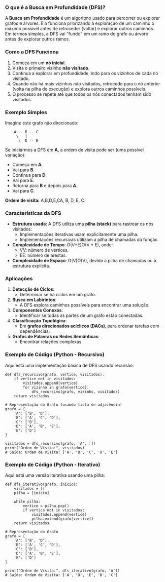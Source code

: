 ### **O que é a Busca em Profundidade (DFS)?**

A **Busca em Profundidade** é um algoritmo usado para percorrer ou explorar grafos e árvores. Ela funciona priorizando a exploração de um caminho o máximo possível antes de retroceder (voltar) e explorar outros caminhos. Em termos simples, a DFS vai "fundo" em um ramo do grafo ou árvore antes de explorar outros ramos.

### **Como a DFS Funciona**

1. Começa em um **nó inicial**.
2. Visita o primeiro vizinho **não visitado**.
3. Continua a explorar em profundidade, indo para os vizinhos de cada nó visitado.
4. Quando não há mais vizinhos não visitados, retrocede para o nó anterior (volta na pilha de execução) e explora outros caminhos possíveis.
5. O processo se repete até que todos os nós conectados tenham sido visitados.

### **Exemplo Simples**

Imagine este grafo não direcionado:

```
    A -- B -- C
     \   |
      \  D -- E
```

Se iniciarmos a DFS em **A**, a ordem de visita pode ser (uma possível variação):

- Começa em **A**.
- Vai para **B**.
- Continua para **D**.
- Vai para **E**.
- Retorna para **B** e depois para **A**.
- Vai para **C**.

**Ordem de visita:** A,B,D,E,CA, B, D, E, C.

### **Características da DFS**

- **Estrutura usada**: A DFS utiliza uma **pilha (stack)** para rastrear os nós visitados:
    - Implementações iterativas usam explicitamente uma pilha.
    - Implementações recursivas utilizam a pilha de chamadas da função.
- **Complexidade de Tempo**: O(V+E)O(V + E), onde:
    - VV: número de vértices.
    - EE: número de arestas.
- **Complexidade de Espaço**: O(V)O(V), devido à pilha de chamadas ou à estrutura explícita.

### **Aplicações**

1. **Detecção de Ciclos**:
    - Determinar se há ciclos em um grafo.
2. **Busca em Labirintos**:
    - A DFS explora caminhos possíveis para encontrar uma solução.
3. **Componentes Conexos**:
    - Identificar se todas as partes de um grafo estão conectadas.
4. **Classificação Topológica**:
    - Em **grafos direcionados acíclicos (DAGs)**, para ordenar tarefas com dependências.
5. **Grafos de Palavras ou Redes Semânticas**:
    - Encontrar relações complexas.

### **Exemplo de Código (Python - Recursivo)**

Aqui está uma implementação básica de DFS usando recursão:

```
def dfs_recursivo(grafo, vertice, visitados):
    if vertice not in visitados:
        visitados.append(vertice)
        for vizinho in grafo[vertice]:
            dfs_recursivo(grafo, vizinho, visitados)
    return visitados

# Representação do Grafo (usando lista de adjacência)
grafo = {
    'A': ['B', 'D'],
    'B': ['A', 'C', 'D'],
    'C': ['B'],
    'D': ['A', 'B', 'E'],
    'E': ['D']
}

visitados = dfs_recursivo(grafo, 'A', [])
print("Ordem de Visita:", visitados)
# Saída: Ordem de Visita: ['A', 'B', 'C', 'D', 'E']
```

### **Exemplo de Código (Python - Iterativo)**

Aqui está uma versão iterativa usando uma pilha:

```
def dfs_iterativo(grafo, inicio):
    visitados = []
    pilha = [inicio]

    while pilha:
        vertice = pilha.pop()
        if vertice not in visitados:
            visitados.append(vertice)
            pilha.extend(grafo[vertice])
    return visitados

# Representação do Grafo
grafo = {
    'A': ['B', 'D'],
    'B': ['A', 'C', 'D'],
    'C': ['B'],
    'D': ['A', 'B', 'E'],
    'E': ['D']
}

print("Ordem de Visita:", dfs_iterativo(grafo, 'A'))
# Saída: Ordem de Visita: ['A', 'D', 'E', 'B', 'C']
```

